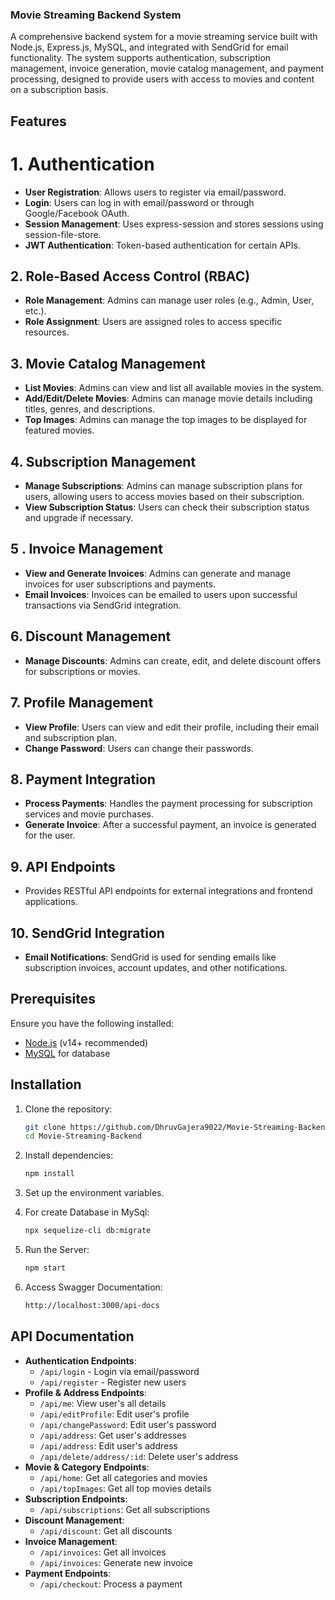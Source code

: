 ### Movie Streaming Backend System

A comprehensive backend system for a movie streaming service built with Node.js, Express.js, MySQL, and integrated with SendGrid for email functionality. The system supports authentication, subscription management, invoice generation, movie catalog management, and payment processing, designed to provide users with access to movies and content on a subscription basis.

## Features

# 1. Authentication

- **User Registration**: Allows users to register via email/password.
- **Login**: Users can log in with email/password or through Google/Facebook OAuth.
- **Session Management**: Uses express-session and stores sessions using session-file-store.
- **JWT Authentication**: Token-based authentication for certain APIs.

## 2. Role-Based Access Control (RBAC)

- **Role Management**: Admins can manage user roles (e.g., Admin, User, etc.).
- **Role Assignment**: Users are assigned roles to access specific resources.

## 3. Movie Catalog Management

- **List Movies**: Admins can view and list all available movies in the system.
- **Add/Edit/Delete Movies**: Admins can manage movie details including titles, genres, and descriptions.
- **Top Images**: Admins can manage the top images to be displayed for featured movies.

## 4. Subscription Management

- **Manage Subscriptions**: Admins can manage subscription plans for users, allowing users to access movies based on their subscription.
- **View Subscription Status**: Users can check their subscription status and upgrade if necessary.

## 5 . Invoice Management

- **View and Generate Invoices**: Admins can generate and manage invoices for user subscriptions and payments.
- **Email Invoices**: Invoices can be emailed to users upon successful transactions via SendGrid integration.

## 6. Discount Management

- **Manage Discounts**: Admins can create, edit, and delete discount offers for subscriptions or movies.

## 7. Profile Management

- **View Profile**: Users can view and edit their profile, including their email and subscription plan.
- **Change Password**: Users can change their passwords.

## 8. Payment Integration

- **Process Payments**: Handles the payment processing for subscription services and movie purchases.
- **Generate Invoice**: After a successful payment, an invoice is generated for the user.

## 9. API Endpoints

- Provides RESTful API endpoints for external integrations and frontend applications.

## 10. SendGrid Integration

- **Email Notifications**: SendGrid is used for sending emails like subscription invoices, account updates, and other notifications.

## Prerequisites

Ensure you have the following installed:

- [Node.js](https://nodejs.org/) (v14+ recommended)
- [MySQL](https://www.mysql.com/) for database

## Installation

1. Clone the repository:
   ```bash
   git clone https://github.com/DhruvGajera9022/Movie-Streaming-Backend.git
   cd Movie-Streaming-Backend
   ```
2. Install dependencies:
   ```bash
   npm install
   ```
3. Set up the environment variables.

4. For create Database in MySql:

   ```bash
   npx sequelize-cli db:migrate
   ```

5. Run the Server:

   ```bash
   npm start
   ```

6. Access Swagger Documentation:
   ```bash
   http://localhost:3000/api-docs
   ```

## API Documentation

- **Authentication Endpoints**:
  - `/api/login` - Login via email/password
  - `/api/register` - Register new users
- **Profile & Address Endpoints**:
  - `/api/me`: View user's all details
  - `/api/editProfile`: Edit user's profile
  - `/api/changePassword`: Edit user's password
  - `/api/address`: Get user's addresses
  - `/api/address`: Edit user's address
  - `/api/delete/address/:id`: Delete user's address
- **Movie & Category Endpoints**:
  - `/api/home`: Get all categories and movies
  - `/api/topImages`: Get all top movies details
- **Subscription Endpoints**:
  - `/api/subscriptions`: Get all subscriptions
- **Discount Management**:
  - `/api/discount`: Get all discounts
- **Invoice Management**:
  - `/api/invoices`: Get all invoices
  - `/api/invoices`: Generate new invoice
- **Payment Endpoints**:
  - `/api/checkout`: Process a payment
